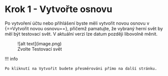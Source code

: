 # Krok 1 - Vytvořte osnovu

Po vytvoření účtu nebo přihlášení byste měli vytvořit novou osnovu v {==Vytvořit novou osnovu==}, přičemž pamatujte, že vybraný herní svět by měl být testovací svět. V aktuální verzi lze datum později libovolně měnit.

<figure markdown="span">
  ![alt text](image.png)
  <figcaption>Zvolte Testovací svět</figcaption>
</figure>


!!! info

    Po kliknutí na Vytvořit budete přesměrováni přímo na další stránku.
